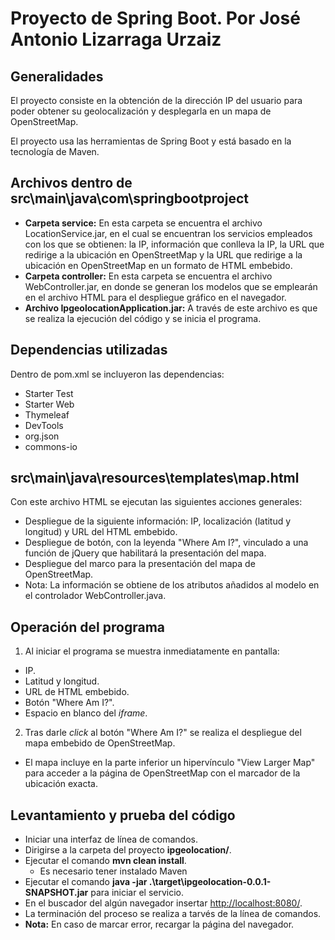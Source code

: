 # Proyecto de Spring Boot. Por José Antonio Lizarraga Urzaiz  

## Generalidades  

El proyecto consiste en la obtención de la dirección IP del usuario para poder obtener su geolocalización y desplegarla en un mapa de OpenStreetMap.  

El proyecto usa las herramientas de Spring Boot y está basado en la tecnología de Maven.  

## Archivos dentro de src\main\java\com\springbootproject

* **Carpeta service:** En esta carpeta se encuentra el archivo LocationService.jar, en el cual se encuentran los servicios empleados con los que se obtienen: la IP, información que conlleva la IP, la URL que redirige a la ubicación en OpenStreetMap y la URL que redirige a la ubicación en OpenStreetMap en un formato de HTML embebido.
* **Carpeta controller:** En esta carpeta se encuentra el archivo WebController.jar, en donde se generan los modelos que se emplearán en el archivo HTML para el despliegue gráfico en el navegador.
* **Archivo IpgeolocationApplication.jar:** A través de este archivo es que se realiza la ejecución del código y se inicia el programa.

## Dependencias utilizadas

Dentro de pom.xml se incluyeron las dependencias:

* Starter Test
* Starter Web
* Thymeleaf  
* DevTools
* org.json
* commons-io

## src\main\java\resources\templates\map.html

Con este archivo HTML se ejecutan las siguientes acciones generales:

* Despliegue de la siguiente información: IP, localización (latitud y longitud) y URL del HTML embebido.  
* Despliegue de botón, con la leyenda "Where Am I?", vinculado a una función de jQuery que habilitará la presentación del mapa.
* Despliegue del marco para la presentación del mapa de OpenStreetMap.
* Nota: La información se obtiene de los atributos añadidos al modelo en el controlador WebController.java.

## Operación del programa

1. Al iniciar el programa se muestra inmediatamente en pantalla:

* IP.
* Latitud y longitud.
* URL de HTML embebido.
* Botón "Where Am I?".
* Espacio en blanco del *iframe*.

2. Tras darle *click* al botón "Where Am I?" se realiza el despliegue del mapa embebido de OpenStreetMap.

* El mapa incluye en la parte inferior un hipervínculo "View Larger Map" para acceder a la página de OpenStreetMap con el marcador de la ubicación exacta.

## Levantamiento y prueba del código

* Iniciar una interfaz de línea de comandos.
* Dirigirse a la carpeta del proyecto **ipgeolocation/**.
* Ejecutar el comando **mvn clean install**.
  * Es necesario tener instalado Maven
* Ejecutar el comando **java -jar .\target\ipgeolocation-0.0.1-SNAPSHOT.jar** para iniciar el servicio.
* En el buscador del algún navegador insertar [http://localhost:8080/](http://localhost:8080/).
* La terminación del proceso se realiza a tarvés de la línea de comandos.
* **Nota:** En caso de marcar error, recargar la página del navegador.
